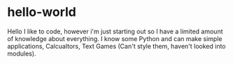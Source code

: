 # hello-world

Hello I like to code, however i'm just starting out so I have a limited
amount of knowledge about everything. I know some Python and can make simple 
applications, Calcualtors, Text Games (Can't style them, haven't looked into modules).
